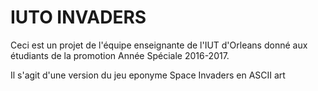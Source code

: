 # IUTO INVADERS

Ceci est un projet de l'équipe enseignante de l'IUT d'Orleans donné aux étudiants de la promotion Année Spéciale 2016-2017.
 
Il s'agit d'une version du jeu eponyme Space Invaders en ASCII art